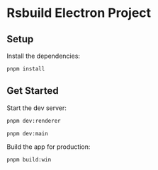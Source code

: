 # Rsbuild Electron Project

## Setup

Install the dependencies:

```bash
pnpm install
```

## Get Started

Start the dev server:

```bash
pnpm dev:renderer
```

```bash
pnpm dev:main
```

Build the app for production:

```bash
pnpm build:win
```

